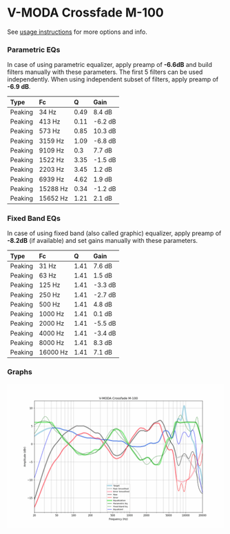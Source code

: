 # V-MODA Crossfade M-100
See [usage instructions](https://github.com/jaakkopasanen/AutoEq#usage) for more options and info.

### Parametric EQs
In case of using parametric equalizer, apply preamp of **-6.6dB** and build filters manually
with these parameters. The first 5 filters can be used independently.
When using independent subset of filters, apply preamp of **-6.9 dB**.

| Type    | Fc       |    Q | Gain    |
|:--------|:---------|:-----|:--------|
| Peaking | 34 Hz    | 0.49 | 8.4 dB  |
| Peaking | 413 Hz   | 0.11 | -6.2 dB |
| Peaking | 573 Hz   | 0.85 | 10.3 dB |
| Peaking | 3159 Hz  | 1.09 | -6.8 dB |
| Peaking | 9109 Hz  | 0.3  | 7.7 dB  |
| Peaking | 1522 Hz  | 3.35 | -1.5 dB |
| Peaking | 2203 Hz  | 3.45 | 1.2 dB  |
| Peaking | 6939 Hz  | 4.62 | 1.9 dB  |
| Peaking | 15288 Hz | 0.34 | -1.2 dB |
| Peaking | 15652 Hz | 1.21 | 2.1 dB  |

### Fixed Band EQs
In case of using fixed band (also called graphic) equalizer, apply preamp of **-8.2dB**
(if available) and set gains manually with these parameters.

| Type    | Fc       |    Q | Gain    |
|:--------|:---------|:-----|:--------|
| Peaking | 31 Hz    | 1.41 | 7.6 dB  |
| Peaking | 63 Hz    | 1.41 | 1.5 dB  |
| Peaking | 125 Hz   | 1.41 | -3.3 dB |
| Peaking | 250 Hz   | 1.41 | -2.7 dB |
| Peaking | 500 Hz   | 1.41 | 4.8 dB  |
| Peaking | 1000 Hz  | 1.41 | 0.1 dB  |
| Peaking | 2000 Hz  | 1.41 | -5.5 dB |
| Peaking | 4000 Hz  | 1.41 | -3.4 dB |
| Peaking | 8000 Hz  | 1.41 | 8.3 dB  |
| Peaking | 16000 Hz | 1.41 | 7.1 dB  |

### Graphs
![](./V-MODA%20Crossfade%20M-100.png)